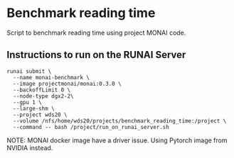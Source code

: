 # Benchmark reading time

Script to benchmark reading time using project MONAI code.

## Instructions to run on the RUNAI Server

```
runai submit \
  --name monai-benchmark \
  --image projectmonai/monai:0.3.0 \
  --backoffLimit 0 \
  --node-type dgx2-2\
  --gpu 1 \
  --large-shm \
  --project wds20 \
  --volume /nfs/home/wds20/projects/benchmark_reading_time:/project \
  --command -- bash /project/run_on_runai_server.sh
```

NOTE: MONAI docker image have a driver issue. Using Pytorch image from NVIDIA instead.